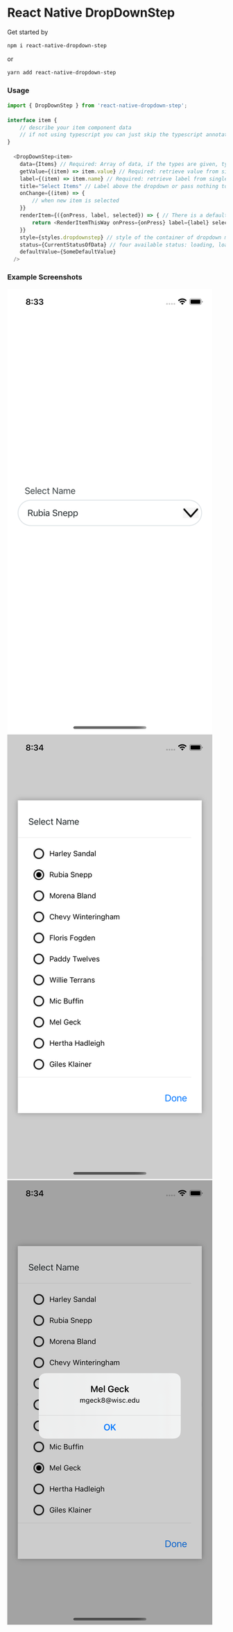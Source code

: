 # React Native DropDownStep
Get started by 
```bash
npm i react-native-dropdown-step
```
or
```bash
yarn add react-native-dropdown-step
```

### Usage
```javascript
import { DropDownStep } from 'react-native-dropdown-step';

interface item {
    // describe your item component data
    // if not using typescript you can just skip the typescript annotations
}

  <DropDownStep<item>
    data={Items} // Required: Array of data, if the types are given, types must match
    getValue={(item) => item.value} // Required: retrieve value from single item
    label={(item) => item.name} // Required: retrieve label from single item
    title="Select Items" // Label above the dropdown or pass nothing to don't show
    onChange={(item) => {
        // when new item is selected
    }}
    renderItem={({onPress, label, selected}) => { // There is a default type
        return <RenderItemThisWay onPress={onPress} label={label} selected={selected} />
    }}
    style={styles.dropdownstep} // style of the container of dropdown modal
    status={CurrentStatusOfData} // four available status: loading, loaded, initial, error 
    defaultValue={SomeDefaultValue} 
  />
```

### Example Screenshots
![Initial Status](https://github.com/krishnapaul242/react-native-drop-down-modal/blob/main/screenshots/image1.png?raw=true)
![When DropDown is Selected](https://github.com/krishnapaul242/react-native-drop-down-modal/blob/main/screenshots/image2.png?raw=true)
![After Selection](https://github.com/krishnapaul242/react-native-drop-down-modal/blob/main/screenshots/image3.png?raw=true)